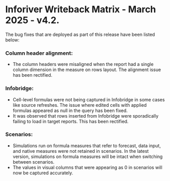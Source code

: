 # Inforiver Writeback Matrix - March 2025 - v4.2.

The bug fixes that are deployed as part of this release have been listed below:

### Column header alignment:

* The column headers were misaligned when the report had a single column dimension in the measure on rows layout. The alignment issue has been rectified.

### Infobridge:

* Cell-level formulas were not being captured in Infobridge in some cases like source refreshes. The issue where edited cells with applied formulas appeared as null in the query has been fixed.
* It was observed that rows inserted from Infobridge were sporadically failing to load in target reports. This has been rectified.

### Scenarios:

* Simulations run on formula measures that refer to forecast, data input, and native measures were not retained in scenarios. In the latest version,  &#x20;simulations on formula measures will be intact when switching between scenarios.
* The values in visual columns that were appearing as 0 in scenarios will now be captured accurately.
